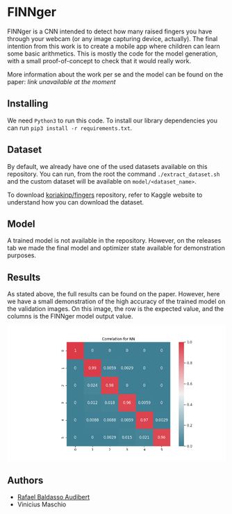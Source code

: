 # FINNger

FINNger is a CNN intended to detect how many raised fingers you have through your webcam (or any image capturing device, actually). The final intention from this work is to create a mobile app where children can learn some basic arithmetics. This is mostly the code for the model generation, with a small proof-of-concept to check that it would really work.

More information about the work per se and the model can be found on the paper: _link unavailable at the moment_

## Installing

We need `Python3` to run this code. To install our library dependencies you can run `pip3 install -r requirements.txt`.

## Dataset

By default, we already have one of the used datasets available on this repository. You can run, from the root the command `./extract_dataset.sh` and the custom dataset will be available on `model/<dataset_name>`.

To download [koriakinp/fingers](https://www.kaggle.com/koryakinp/fingers) repository, refer to Kaggle website to understand how you can download the dataset.

## Model

A trained model is not available in the repository. However, on the releases tab we made the final model and optimizer state available for demonstration purposes.

## Results

As stated above, the full results can be found on the paper. However, here we have a small demonstration of the high accuracy of the trained model on the validation images. On this image, the row is the expected value, and the columns is the FINNger model output value.

![Correlation Matrix for our model](images/nn_detection_corr.png)


## Authors

- [Rafael Baldasso Audibert](https://www.rafaaudibert.dev) 
- Vinicius Maschio